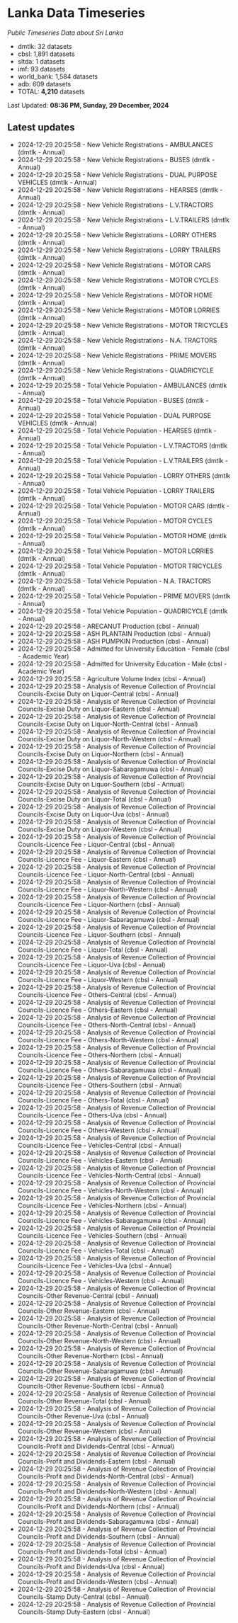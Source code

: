 # Lanka Data Timeseries
*Public Timeseries Data about Sri Lanka*

* dmtlk: 32 datasets
* cbsl: 1,891 datasets
* sltda: 1 datasets
* imf: 93 datasets
* world_bank: 1,584 datasets
* adb: 609 datasets
* TOTAL: **4,210** datasets

Last Updated: **08:36 PM, Sunday, 29 December, 2024**

## Latest updates

* 2024-12-29 20:25:58 - New Vehicle Registrations - AMBULANCES (dmtlk - Annual)
* 2024-12-29 20:25:58 - New Vehicle Registrations - BUSES (dmtlk - Annual)
* 2024-12-29 20:25:58 - New Vehicle Registrations - DUAL PURPOSE VEHICLES (dmtlk - Annual)
* 2024-12-29 20:25:58 - New Vehicle Registrations - HEARSES (dmtlk - Annual)
* 2024-12-29 20:25:58 - New Vehicle Registrations - L.V.TRACTORS (dmtlk - Annual)
* 2024-12-29 20:25:58 - New Vehicle Registrations - L.V.TRAILERS (dmtlk - Annual)
* 2024-12-29 20:25:58 - New Vehicle Registrations - LORRY OTHERS (dmtlk - Annual)
* 2024-12-29 20:25:58 - New Vehicle Registrations - LORRY TRAILERS (dmtlk - Annual)
* 2024-12-29 20:25:58 - New Vehicle Registrations - MOTOR CARS (dmtlk - Annual)
* 2024-12-29 20:25:58 - New Vehicle Registrations - MOTOR CYCLES (dmtlk - Annual)
* 2024-12-29 20:25:58 - New Vehicle Registrations - MOTOR HOME (dmtlk - Annual)
* 2024-12-29 20:25:58 - New Vehicle Registrations - MOTOR LORRIES (dmtlk - Annual)
* 2024-12-29 20:25:58 - New Vehicle Registrations - MOTOR TRICYCLES (dmtlk - Annual)
* 2024-12-29 20:25:58 - New Vehicle Registrations - N.A. TRACTORS (dmtlk - Annual)
* 2024-12-29 20:25:58 - New Vehicle Registrations - PRIME MOVERS (dmtlk - Annual)
* 2024-12-29 20:25:58 - New Vehicle Registrations - QUADRICYCLE (dmtlk - Annual)
* 2024-12-29 20:25:58 - Total Vehicle Population - AMBULANCES (dmtlk - Annual)
* 2024-12-29 20:25:58 - Total Vehicle Population - BUSES (dmtlk - Annual)
* 2024-12-29 20:25:58 - Total Vehicle Population - DUAL PURPOSE VEHICLES (dmtlk - Annual)
* 2024-12-29 20:25:58 - Total Vehicle Population - HEARSES (dmtlk - Annual)
* 2024-12-29 20:25:58 - Total Vehicle Population - L.V.TRACTORS (dmtlk - Annual)
* 2024-12-29 20:25:58 - Total Vehicle Population - L.V.TRAILERS (dmtlk - Annual)
* 2024-12-29 20:25:58 - Total Vehicle Population - LORRY OTHERS (dmtlk - Annual)
* 2024-12-29 20:25:58 - Total Vehicle Population - LORRY TRAILERS (dmtlk - Annual)
* 2024-12-29 20:25:58 - Total Vehicle Population - MOTOR CARS (dmtlk - Annual)
* 2024-12-29 20:25:58 - Total Vehicle Population - MOTOR CYCLES (dmtlk - Annual)
* 2024-12-29 20:25:58 - Total Vehicle Population - MOTOR HOME (dmtlk - Annual)
* 2024-12-29 20:25:58 - Total Vehicle Population - MOTOR LORRIES (dmtlk - Annual)
* 2024-12-29 20:25:58 - Total Vehicle Population - MOTOR TRICYCLES (dmtlk - Annual)
* 2024-12-29 20:25:58 - Total Vehicle Population - N.A. TRACTORS (dmtlk - Annual)
* 2024-12-29 20:25:58 - Total Vehicle Population - PRIME MOVERS (dmtlk - Annual)
* 2024-12-29 20:25:58 - Total Vehicle Population - QUADRICYCLE (dmtlk - Annual)
* 2024-12-29 20:25:58 - ARECANUT Production (cbsl - Annual)
* 2024-12-29 20:25:58 - ASH PLANTAIN Production (cbsl - Annual)
* 2024-12-29 20:25:58 - ASH PUMPKIN Production (cbsl - Annual)
* 2024-12-29 20:25:58 - Admitted for University Education - Female (cbsl - Academic Year)
* 2024-12-29 20:25:58 - Admitted for University Education - Male (cbsl - Academic Year)
* 2024-12-29 20:25:58 - Agriculture Volume Index (cbsl - Annual)
* 2024-12-29 20:25:58 - Analysis of Revenue Collection of Provincial Councils-Excise Duty on Liquor-Central (cbsl - Annual)
* 2024-12-29 20:25:58 - Analysis of Revenue Collection of Provincial Councils-Excise Duty on Liquor-Eastern (cbsl - Annual)
* 2024-12-29 20:25:58 - Analysis of Revenue Collection of Provincial Councils-Excise Duty on Liquor-North-Central (cbsl - Annual)
* 2024-12-29 20:25:58 - Analysis of Revenue Collection of Provincial Councils-Excise Duty on Liquor-North-Western (cbsl - Annual)
* 2024-12-29 20:25:58 - Analysis of Revenue Collection of Provincial Councils-Excise Duty on Liquor-Northern (cbsl - Annual)
* 2024-12-29 20:25:58 - Analysis of Revenue Collection of Provincial Councils-Excise Duty on Liquor-Sabaragamuwa (cbsl - Annual)
* 2024-12-29 20:25:58 - Analysis of Revenue Collection of Provincial Councils-Excise Duty on Liquor-Southern (cbsl - Annual)
* 2024-12-29 20:25:58 - Analysis of Revenue Collection of Provincial Councils-Excise Duty on Liquor-Total (cbsl - Annual)
* 2024-12-29 20:25:58 - Analysis of Revenue Collection of Provincial Councils-Excise Duty on Liquor-Uva (cbsl - Annual)
* 2024-12-29 20:25:58 - Analysis of Revenue Collection of Provincial Councils-Excise Duty on Liquor-Western (cbsl - Annual)
* 2024-12-29 20:25:58 - Analysis of Revenue Collection of Provincial Councils-Licence Fee - Liquor-Central (cbsl - Annual)
* 2024-12-29 20:25:58 - Analysis of Revenue Collection of Provincial Councils-Licence Fee - Liquor-Eastern (cbsl - Annual)
* 2024-12-29 20:25:58 - Analysis of Revenue Collection of Provincial Councils-Licence Fee - Liquor-North-Central (cbsl - Annual)
* 2024-12-29 20:25:58 - Analysis of Revenue Collection of Provincial Councils-Licence Fee - Liquor-North-Western (cbsl - Annual)
* 2024-12-29 20:25:58 - Analysis of Revenue Collection of Provincial Councils-Licence Fee - Liquor-Northern (cbsl - Annual)
* 2024-12-29 20:25:58 - Analysis of Revenue Collection of Provincial Councils-Licence Fee - Liquor-Sabaragamuwa (cbsl - Annual)
* 2024-12-29 20:25:58 - Analysis of Revenue Collection of Provincial Councils-Licence Fee - Liquor-Southern (cbsl - Annual)
* 2024-12-29 20:25:58 - Analysis of Revenue Collection of Provincial Councils-Licence Fee - Liquor-Total (cbsl - Annual)
* 2024-12-29 20:25:58 - Analysis of Revenue Collection of Provincial Councils-Licence Fee - Liquor-Uva (cbsl - Annual)
* 2024-12-29 20:25:58 - Analysis of Revenue Collection of Provincial Councils-Licence Fee - Liquor-Western (cbsl - Annual)
* 2024-12-29 20:25:58 - Analysis of Revenue Collection of Provincial Councils-Licence Fee - Others-Central (cbsl - Annual)
* 2024-12-29 20:25:58 - Analysis of Revenue Collection of Provincial Councils-Licence Fee - Others-Eastern (cbsl - Annual)
* 2024-12-29 20:25:58 - Analysis of Revenue Collection of Provincial Councils-Licence Fee - Others-North-Central (cbsl - Annual)
* 2024-12-29 20:25:58 - Analysis of Revenue Collection of Provincial Councils-Licence Fee - Others-North-Western (cbsl - Annual)
* 2024-12-29 20:25:58 - Analysis of Revenue Collection of Provincial Councils-Licence Fee - Others-Northern (cbsl - Annual)
* 2024-12-29 20:25:58 - Analysis of Revenue Collection of Provincial Councils-Licence Fee - Others-Sabaragamuwa (cbsl - Annual)
* 2024-12-29 20:25:58 - Analysis of Revenue Collection of Provincial Councils-Licence Fee - Others-Southern (cbsl - Annual)
* 2024-12-29 20:25:58 - Analysis of Revenue Collection of Provincial Councils-Licence Fee - Others-Total (cbsl - Annual)
* 2024-12-29 20:25:58 - Analysis of Revenue Collection of Provincial Councils-Licence Fee - Others-Uva (cbsl - Annual)
* 2024-12-29 20:25:58 - Analysis of Revenue Collection of Provincial Councils-Licence Fee - Others-Western (cbsl - Annual)
* 2024-12-29 20:25:58 - Analysis of Revenue Collection of Provincial Councils-Licence Fee - Vehicles-Central (cbsl - Annual)
* 2024-12-29 20:25:58 - Analysis of Revenue Collection of Provincial Councils-Licence Fee - Vehicles-Eastern (cbsl - Annual)
* 2024-12-29 20:25:58 - Analysis of Revenue Collection of Provincial Councils-Licence Fee - Vehicles-North-Central (cbsl - Annual)
* 2024-12-29 20:25:58 - Analysis of Revenue Collection of Provincial Councils-Licence Fee - Vehicles-North-Western (cbsl - Annual)
* 2024-12-29 20:25:58 - Analysis of Revenue Collection of Provincial Councils-Licence Fee - Vehicles-Northern (cbsl - Annual)
* 2024-12-29 20:25:58 - Analysis of Revenue Collection of Provincial Councils-Licence Fee - Vehicles-Sabaragamuwa (cbsl - Annual)
* 2024-12-29 20:25:58 - Analysis of Revenue Collection of Provincial Councils-Licence Fee - Vehicles-Southern (cbsl - Annual)
* 2024-12-29 20:25:58 - Analysis of Revenue Collection of Provincial Councils-Licence Fee - Vehicles-Total (cbsl - Annual)
* 2024-12-29 20:25:58 - Analysis of Revenue Collection of Provincial Councils-Licence Fee - Vehicles-Uva (cbsl - Annual)
* 2024-12-29 20:25:58 - Analysis of Revenue Collection of Provincial Councils-Licence Fee - Vehicles-Western (cbsl - Annual)
* 2024-12-29 20:25:58 - Analysis of Revenue Collection of Provincial Councils-Other Revenue-Central (cbsl - Annual)
* 2024-12-29 20:25:58 - Analysis of Revenue Collection of Provincial Councils-Other Revenue-Eastern (cbsl - Annual)
* 2024-12-29 20:25:58 - Analysis of Revenue Collection of Provincial Councils-Other Revenue-North-Central (cbsl - Annual)
* 2024-12-29 20:25:58 - Analysis of Revenue Collection of Provincial Councils-Other Revenue-North-Western (cbsl - Annual)
* 2024-12-29 20:25:58 - Analysis of Revenue Collection of Provincial Councils-Other Revenue-Northern (cbsl - Annual)
* 2024-12-29 20:25:58 - Analysis of Revenue Collection of Provincial Councils-Other Revenue-Sabaragamuwa (cbsl - Annual)
* 2024-12-29 20:25:58 - Analysis of Revenue Collection of Provincial Councils-Other Revenue-Southern (cbsl - Annual)
* 2024-12-29 20:25:58 - Analysis of Revenue Collection of Provincial Councils-Other Revenue-Total (cbsl - Annual)
* 2024-12-29 20:25:58 - Analysis of Revenue Collection of Provincial Councils-Other Revenue-Uva (cbsl - Annual)
* 2024-12-29 20:25:58 - Analysis of Revenue Collection of Provincial Councils-Other Revenue-Western (cbsl - Annual)
* 2024-12-29 20:25:58 - Analysis of Revenue Collection of Provincial Councils-Profit and Dividends-Central (cbsl - Annual)
* 2024-12-29 20:25:58 - Analysis of Revenue Collection of Provincial Councils-Profit and Dividends-Eastern (cbsl - Annual)
* 2024-12-29 20:25:58 - Analysis of Revenue Collection of Provincial Councils-Profit and Dividends-North-Central (cbsl - Annual)
* 2024-12-29 20:25:58 - Analysis of Revenue Collection of Provincial Councils-Profit and Dividends-North-Western (cbsl - Annual)
* 2024-12-29 20:25:58 - Analysis of Revenue Collection of Provincial Councils-Profit and Dividends-Northern (cbsl - Annual)
* 2024-12-29 20:25:58 - Analysis of Revenue Collection of Provincial Councils-Profit and Dividends-Sabaragamuwa (cbsl - Annual)
* 2024-12-29 20:25:58 - Analysis of Revenue Collection of Provincial Councils-Profit and Dividends-Southern (cbsl - Annual)
* 2024-12-29 20:25:58 - Analysis of Revenue Collection of Provincial Councils-Profit and Dividends-Total (cbsl - Annual)
* 2024-12-29 20:25:58 - Analysis of Revenue Collection of Provincial Councils-Profit and Dividends-Uva (cbsl - Annual)
* 2024-12-29 20:25:58 - Analysis of Revenue Collection of Provincial Councils-Profit and Dividends-Western (cbsl - Annual)
* 2024-12-29 20:25:58 - Analysis of Revenue Collection of Provincial Councils-Stamp Duty-Central (cbsl - Annual)
* 2024-12-29 20:25:58 - Analysis of Revenue Collection of Provincial Councils-Stamp Duty-Eastern (cbsl - Annual)
